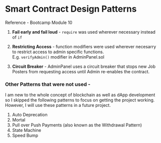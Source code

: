 
# Smart Contract Design Patterns

Reference - Bootcamp Module 10   

1) **Fail early and fail loud** - `require` was used wherever necessary instead of `if`  

2) **Restricting Access** - function modifiers were used wherever necesarry to restrict access to admin specific functions.  
E.g. `verifyAdmin()` modifier in AdminPanel.sol  

3) **Circuit Breaker** - AdminPanel uses a circuit breaker that stops new Job Posters from requesting access until Admin re-enables the contract.  
  
### Other Patterns that were not used - 
I am new to the whole concept of blockchain as well as dApp development so I skipped the following patterns to focus on getting the project working. However, I will use these patterns in a future project.  
  
1) Auto Deprecation  
2) Mortal  
3) Pull over Push Payments (also known as the Withdrawal Pattern)  
4) State Machine  
5) Speed Bump
